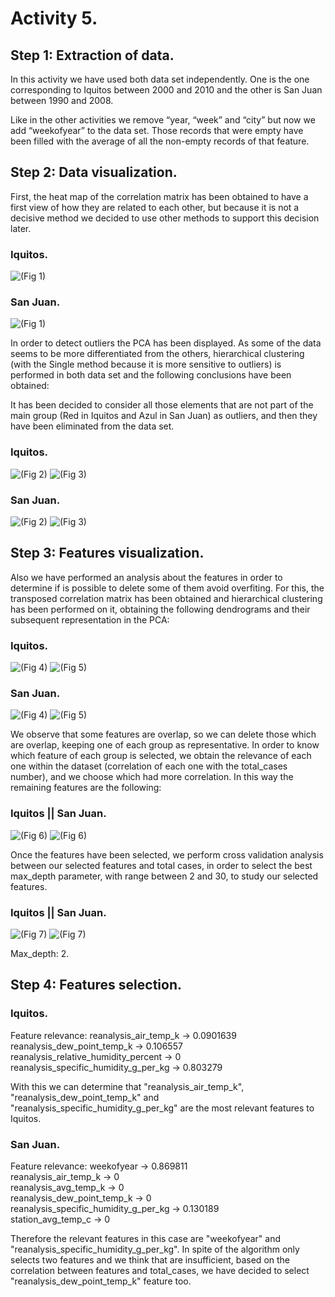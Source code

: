 # Activity 5.

## Step 1: Extraction of data.

In this activity we have used both data set independently. One is the one corresponding to Iquitos between 2000 and 2010 and the other is San Juan between 1990 and 2008.

Like in the other activities we remove “year, “week” and “city” but now we add “weekofyear” to the data set. Those records that were empty have been filled with the average of all the non-empty records of that feature.

## Step 2: Data visualization.

First, the heat map of the correlation matrix has been obtained to have a first view of how they are related to each other, but because it is not a decisive method we decided to use other methods to support this decision later. 

### Iquitos.

 ![(Fig 1)](https://github.com/AdrianMoPe/Tecnicas-de-Aprendizaje-Automatico/blob/master/Activity_5/Images/Iquitos/Fig1.png)
 
### San Juan.

 ![(Fig 1)](https://github.com/AdrianMoPe/Tecnicas-de-Aprendizaje-Automatico/blob/master/Activity_5/Images/San%20Juan/Fig1.png)
 
In order to detect outliers the PCA has been displayed. As some of the data seems to be more differentiated from the others, hierarchical clustering (with the Single method because it is more sensitive to outliers) is performed in both data set and the following conclusions have been obtained:

It has been decided to consider all those elements that are not part of the main group (Red in Iquitos and Azul in San Juan) as outliers, and then they have been eliminated from the data set.

### Iquitos.

 ![(Fig 2)](https://github.com/AdrianMoPe/Tecnicas-de-Aprendizaje-Automatico/blob/master/Activity_5/Images/Iquitos/Fig2.png)
  ![(Fig 3)](https://github.com/AdrianMoPe/Tecnicas-de-Aprendizaje-Automatico/blob/master/Activity_5/Images/Iquitos/Fig3.png)

### San Juan.

 ![(Fig 2)](https://github.com/AdrianMoPe/Tecnicas-de-Aprendizaje-Automatico/blob/master/Activity_5/Images/San%20Juan/Fig2.png)
  ![(Fig 3)](https://github.com/AdrianMoPe/Tecnicas-de-Aprendizaje-Automatico/blob/master/Activity_5/Images/San%20Juan/Fig3.png)

## Step 3: Features visualization.

Also we have performed an analysis about the features in order to determine if is possible to delete some of them avoid overfiting. For this, the transposed correlation matrix has been obtained and hierarchical clustering has been performed on it, obtaining the following dendrograms and their subsequent representation in the PCA:

### Iquitos.

 ![(Fig 4)](https://github.com/AdrianMoPe/Tecnicas-de-Aprendizaje-Automatico/blob/master/Activity_5/Images/Iquitos/Fig4.png)
 ![(Fig 5)](https://github.com/AdrianMoPe/Tecnicas-de-Aprendizaje-Automatico/blob/master/Activity_5/Images/Iquitos/Fig5.png)

### San Juan.

  ![(Fig 4)](https://github.com/AdrianMoPe/Tecnicas-de-Aprendizaje-Automatico/blob/master/Activity_5/Images/San%20Juan/Fig4.png) ![(Fig 5)](https://github.com/AdrianMoPe/Tecnicas-de-Aprendizaje-Automatico/blob/master/Activity_5/Images/San%20Juan/Fig5.png)

We observe that some features are overlap, so we can delete those which are overlap, keeping one of each group as representative. In order to know which feature of each group is selected, we obtain the relevance of each one within the dataset (correlation of each one with the total_cases number), and we choose which had more correlation. In this way the remaining features are the following:

### Iquitos || San Juan.

 ![(Fig 6)](https://github.com/AdrianMoPe/Tecnicas-de-Aprendizaje-Automatico/blob/master/Activity_5/Images/Iquitos/Fig6.png) ![(Fig 6)](https://github.com/AdrianMoPe/Tecnicas-de-Aprendizaje-Automatico/blob/master/Activity_5/Images/San%20Juan/Fig6.png)
 
Once the features have been selected, we perform cross validation analysis between our selected features and total cases, in order to select the best max_depth parameter, with range between 2 and 30, to study our selected features. 
 
 ### Iquitos || San Juan.

 ![(Fig 7)](https://github.com/AdrianMoPe/Tecnicas-de-Aprendizaje-Automatico/blob/master/Activity_5/Images/Iquitos/Fig7.png) ![(Fig 7)](https://github.com/AdrianMoPe/Tecnicas-de-Aprendizaje-Automatico/blob/master/Activity_5/Images/San%20Juan/Fig7.png)

Max_depth: 2.
  
  
## Step 4: Features selection.

### Iquitos.

Feature relevance:
reanalysis_air_temp_k -> 0.0901639  
reanalysis_dew_point_temp_k -> 0.106557  
reanalysis_relative_humidity_percent -> 0  
reanalysis_specific_humidity_g_per_kg -> 0.803279  

With this we can determine that "reanalysis_air_temp_k", "reanalysis_dew_point_temp_k" and "reanalysis_specific_humidity_g_per_kg" are the most relevant features to Iquitos.

### San Juan.

Feature relevance: 
weekofyear -> 0.869811  
reanalysis_air_temp_k -> 0  
reanalysis_avg_temp_k -> 0  
reanalysis_dew_point_temp_k -> 0  
reanalysis_specific_humidity_g_per_kg -> 0.130189  
station_avg_temp_c -> 0

Therefore the relevant features in this case are "weekofyear" and "reanalysis_specific_humidity_g_per_kg". In spite of the algorithm only selects two features and we think that are insufficient, based on the correlation between features and total_cases, we have decided to select "reanalysis_dew_point_temp_k" feature too.
